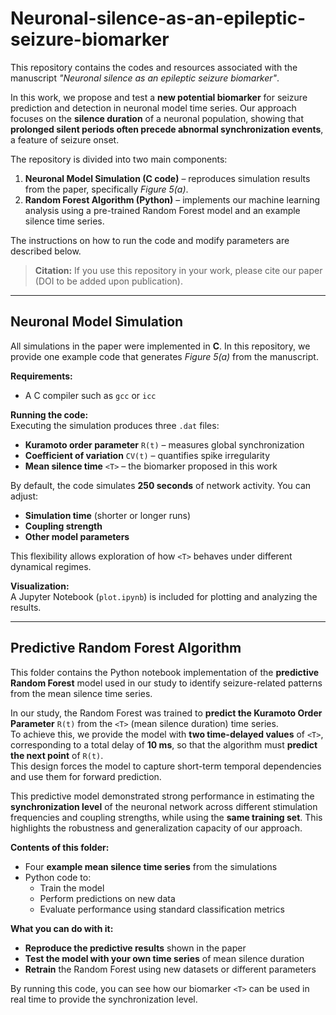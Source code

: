 # Neuronal-silence-as-an-epileptic-seizure-biomarker

This repository contains the codes and resources associated with the manuscript *"Neuronal silence as an epileptic seizure biomarker"*.  

In this work, we propose and test a **new potential biomarker** for seizure prediction and detection in neuronal model time series. Our approach focuses on the **silence duration** of a neuronal population, showing that **prolonged silent periods often precede abnormal synchronization events**, a feature of seizure onset.  

The repository is divided into two main components:  
1. **Neuronal Model Simulation (C code)** – reproduces simulation results from the paper, specifically *Figure 5(a)*.  
2. **Random Forest Algorithm (Python)** – implements our machine learning analysis using a pre-trained Random Forest model and an example silence time series.  

The instructions on how to run the code and modify parameters are described below.

> **Citation:** If you use this repository in your work, please cite our paper (DOI to be added upon publication).  

---

## Neuronal Model Simulation

All simulations in the paper were implemented in **C**. In this repository, we provide one example code that generates *Figure 5(a)* from the manuscript.  

**Requirements:**  
- A C compiler such as `gcc` or `icc`  

**Running the code:**  
Executing the simulation produces three `.dat` files:  
- **Kuramoto order parameter** `R(t)` – measures global synchronization  
- **Coefficient of variation** `CV(t)` – quantifies spike irregularity  
- **Mean silence time** `<T>` – the biomarker proposed in this work  

By default, the code simulates **250 seconds** of network activity. You can adjust:  
- **Simulation time** (shorter or longer runs)  
- **Coupling strength**  
- **Other model parameters**  

This flexibility allows exploration of how `<T>` behaves under different dynamical regimes.  

**Visualization:**  
A Jupyter Notebook (`plot.ipynb`) is included for plotting and analyzing the results.  

---

## Predictive Random Forest Algorithm

This folder contains the Python notebook implementation of the **predictive Random Forest** model used in our study to identify seizure-related patterns from the mean silence time series.  

In our study, the Random Forest was trained to **predict the Kuramoto Order Parameter** `R(t)` from the `<T>` (mean silence duration) time series.  
To achieve this, we provide the model with **two time-delayed values** of `<T>`, corresponding to a total delay of **10 ms**, so that the algorithm must **predict the next point** of `R(t)`.  
This design forces the model to capture short-term temporal dependencies and use them for forward prediction.  

This predictive model demonstrated strong performance in estimating the **synchronization level** of the neuronal network across different stimulation frequencies and coupling strengths, while using the **same training set**. This highlights the robustness and generalization capacity of our approach.  

**Contents of this folder:**  
- Four **example mean silence time series** from the simulations  
- Python code to:
  - Train the model 
  - Perform predictions on new data  
  - Evaluate performance using standard classification metrics  

**What you can do with it:**  
- **Reproduce the predictive results** shown in the paper  
- **Test the model with your own time series** of mean silence duration  
- **Retrain** the Random Forest using new datasets or different parameters  

By running this code, you can see how our biomarker `<T>` can be used in real time to provide the synchronization level.

